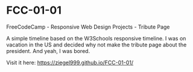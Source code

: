# FCC-01-01
FreeCodeCamp - Responsive Web Design Projects - Tribute Page

A simple timeline based on the W3Schools responsive timeline.
I was on vacation in the US and decided why not make the tribute
page about the president. And yeah, I was bored.

Visit it here: https://ziegel999.github.io/FCC-01-01/

